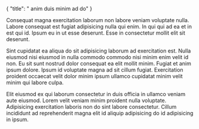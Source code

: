 {
  "title": " anim duis minim ad do"
}

Consequat magna exercitation laborum non labore veniam voluptate nulla. Labore consequat est fugiat adipisicing nulla qui enim. In qui qui ad ea et in est qui id. Ipsum eu in ut esse deserunt. Esse in consectetur mollit elit sit deserunt.

Sint cupidatat ea aliqua do sit adipisicing laborum ad exercitation est. Nulla eiusmod nisi eiusmod in nulla commodo commodo nisi minim enim velit id non. Eu sit sunt nostrud dolor consequat ea elit mollit minim. Fugiat et anim ipsum dolore. Ipsum id voluptate magna ad sit cillum fugiat. Exercitation proident occaecat velit dolor minim ipsum ullamco cupidatat minim velit minim qui labore culpa.

Elit eiusmod ex qui laborum consectetur in duis officia in ullamco veniam aute eiusmod. Lorem velit veniam minim proident nulla voluptate. Adipisicing exercitation laboris non do sint labore consectetur. Cillum incididunt ad reprehenderit magna elit id aliquip adipisicing do id adipisicing in ipsum.